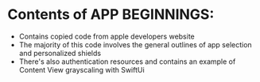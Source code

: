# Contents of APP BEGINNINGS:

* Contains copied code from apple developers website
* The majority of this code involves the general outlines of app selection and personalized shields
* There's also authentication resources and contains an example of Content View grayscaling with SwiftUi
